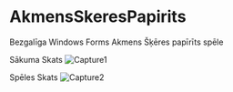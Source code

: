 # AkmensSkeresPapirits
Bezgalīga Windows Forms Akmens Šķēres papīrīts spēle

Sākuma Skats
![Capture1](https://github.com/Nils5678/AkmensSkeresPapirits/assets/90110509/b34f5b5d-a556-4aae-9739-3c075e9e7a34)

Spēles Skats
![Capture2](https://github.com/Nils5678/AkmensSkeresPapirits/assets/90110509/27522c38-2bf7-4dd7-8aa5-3ec406b7e4ac)
